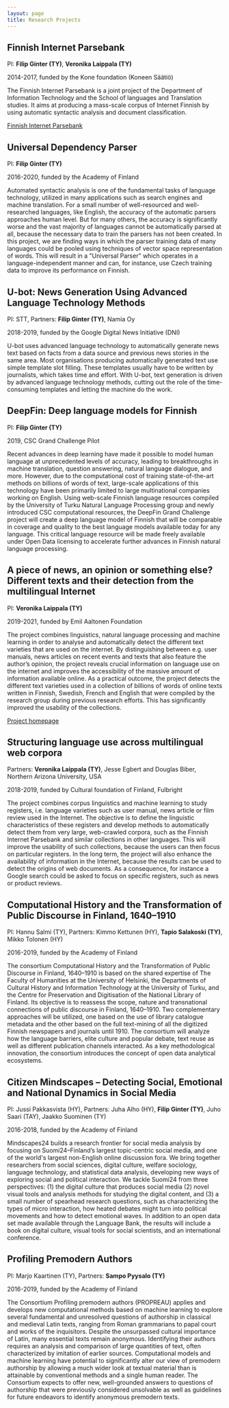 ```yaml
---
layout: page
title: Research Projects
---
```


## Finnish Internet Parsebank

PI: __Filip Ginter (TY)__, __Veronika Laippala (TY)__

2014-2017, funded by the Kone foundation (Koneen Säätiö)

The Finnish Internet Parsebank is a joint project of the Department of Information Technology and the School of languages and Translation studies. It aims at producing a mass-scale corpus of Internet Finnish by using automatic syntactic analysis and document classification.

[Finnish Internet Parsebank](finnish_nlp.html#parsebank)

## Universal Dependency Parser

PI: __Filip Ginter (TY)__

2016-2020, funded by the Academy of Finland

Automated syntactic analysis is one of the fundamental tasks of language technology, utilized in many applications such as search engines and machine translation. For a small number of well-resourced and well-researched languages, like English, the accuracy of the automatic parsers approaches human level. But for many others, the accuracy is significantly worse and the vast majority of languages cannot be automatically parsed at all, because the necessary data to train the parsers has not been created. In this project, we are finding ways in which the parser training data of many languages could be pooled using techniques of vector space representation of words. This will result in a "Universal Parser" which operates in a language-independent manner and can, for instance, use Czech training data to improve its performance on Finnish.

## U-bot: News Generation Using Advanced Language Technology Methods

PI: STT, Partners: __Filip Ginter (TY)__, Namia Oy

2018-2019, funded by the Google Digital News Initiative (DNI)

U-bot uses advanced language technology to automatically generate news text based on facts from a data source and previous news stories in the same area. Most organisations producing automatically generated text use simple template slot filling. These templates usually have to be written by journalists, which takes time and effort. With U-bot, text generation is driven by advanced language technology methods, cutting out the role of the time-consuming templates and letting the machine do the work.

## DeepFin: Deep language models for Finnish

PI: __Filip Ginter (TY)__

2019, CSC Grand Challenge Pilot

Recent advances in deep learning have made it possible to model human language at unprecedented levels of accuracy, leading to breakthroughs in machine translation, question answering, natural language dialogue, and more. However, due to the computational cost of training state-of-the-art methods on billions of words of text, large-scale applications of this technology have been primarily limited to large multinational companies working on English. Using web-scale Finnish language resources compiled by the University of Turku Natural Language Processing group and newly introduced CSC computational resources, the DeepFin Grand Challenge project will create a deep language model of Finnish that will be comparable in coverage and quality to the best language models available today for any language. This critical language resource will be made freely available under Open Data licensing to accelerate further advances in Finnish natural language processing.

##  A piece of news, an opinion or something else? Different texts and their detection from the multilingual Internet

PI: __Veronika Laippala (TY)__

2019-2021, funded by Emil Aaltonen Foundation

The project combines linguistics, natural language processing and machine learning in order to analyse and automatically detect the different text varieties that are used on the internet. By distinguishing between e.g. user manuals, news articles on recent events and texts that also feature the author’s opinion, the project reveals crucial information on language use on the internet and improves the accessibility of the massive amount of information available online. As a practical outcome, the project detects the different text varieties used in a collection of billions of words of online texts written in Finnish, Swedish, French and English that were compiled by the research group during previous research efforts. This has significantly improved the usability of the collections.

[Project homepage](news_or_something.html)

## Structuring language use across multilingual web corpora 

Partners: __Veronika Laippala (TY)__, Jesse Egbert and Douglas Biber, Northern Arizona University, USA

2018-2019, funded by Cultural foundation of Finland, Fulbright

The project combines corpus linguistics and machine learning to study registers, i.e. language varieties such as user manual, news article or film review used in the Internet. The objective is to define the linguistic characteristics of these registers and develop methods to automatically detect them from very large, web-crawled corpora, such as the Finnish Internet Parsebank and similar collections in other languages. This will improve the usability of such collections, because the users can then focus on particular registers. In the long term, the project will also enhance the availability of information in the Internet, because the results can be used to detect the origins of web documents. As a consequence, for instance a Google search could be asked to focus on specific registers, such as news or product reviews. 

## Computational History and the Transformation of Public Discourse in Finland, 1640–1910

PI: Hannu Salmi (TY), Partners: Kimmo Kettunen (HY), __Tapio Salakoski (TY)__, Mikko Tolonen (HY)

2016-2019, funded by the Academy of Finland

The consortium Computational History and the Transformation of Public Discourse in Finland, 1640–1910 is based on the shared expertise of The Faculty of Humanities at the University of Helsinki, the Departments of Cultural History and Information Technology at the University of Turku, and the Centre for Preservation and Digitisation of the National Library of Finland. Its objective is to reassess the scope, nature and transnational connections of public discourse in Finland, 1640–1910. Two complementary approaches will be utilized, one based on the use of library catalogue metadata and the other based on the full text-mining of all the digitized Finnish newspapers and journals until 1910. The consortium will analyze how the language barriers, elite culture and popular debate, text reuse as well as different publication channels interacted. As a key methodological innovation, the consortium introduces the concept of open data analytical ecosystems.

## Citizen Mindscapes – Detecting Social, Emotional and National Dynamics in Social Media

PI: Jussi Pakkasvista (HY), Partners: Juha Alho (HY), __Filip Ginter (TY)__, Juho Saari (TAY), Jaakko Suominen (TY)

2016-2018, funded by the Academy of Finland

Mindscapes24 builds a research frontier for social media analysis by focusing on Suomi24–Finland’s largest topic-centric social media, and one of the world's largest non-English online discussion fora. We bring together researchers from social sciences, digital culture, welfare sociology, language technology, and statistical data analysis, developing new ways of exploring social and political interaction. We tackle Suomi24 from three perspectives: (1) the digital culture that produces social media (2) novel visual tools and analysis methods for studying the digital content, and (3) a small number of spearhead research questions, such as characterizing the types of micro interaction, how heated debates might turn into political movements and how to detect emotional waves. In addition to an open data set made available through the Language Bank, the results will include a book on digital culture, visual tools for social scientists, and an international conference.

## Profiling Premodern Authors

PI: Marjo Kaartinen (TY), Partners: __Sampo Pyysalo (TY)__

2016-2019, funded by the Academy of Finland

The Consortium Profiling premodern authors (PROPREAU) applies and develops new computational methods based on machine learning to explore several fundamental and unresolved questions of authorship in classical and medieval Latin texts, ranging from Roman grammarians to papal court and works of the inquisitors. Despite the unsurpassed cultural importance of Latin, many essential texts remain anonymous. Identifying their authors requires an analysis and comparison of large quantities of text, often characterized by imitation of earlier sources. Computational models and machine learning have potential to significantly alter our view of premodern authorship by allowing a much wider look at textual material than is attainable by conventional methods and a single human reader. The Consortium expects to offer new, well-grounded answers to questions of authorship that were previously considered unsolvable as well as guidelines for future endeavors to identify anonymous premodern texts.
